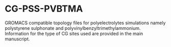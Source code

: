 # CG-PSS-PVBTMA
GROMACS compatible topology files for polyelectrolytes simulations namely polystyrene sulphonate and polyvinylbenzyltrimethylammonium.
Information for the type of CG sites used are provided in the main manuscript. 
